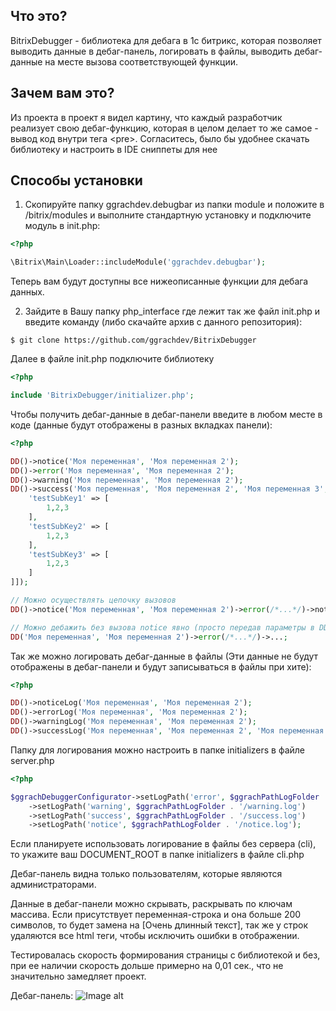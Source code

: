 Что это?
--------------------------  

BitrixDebugger - библиотека для дебага в 1с битрикс, которая позволяет выводить данные в дебаг-панель, логировать в файлы, выводить дебаг-данные на месте вызова соответствующей функции.

Зачем вам это?
--------------------------  

Из проекта в проект я видел картину, что каждый разработчик реализует свою дебаг-функцию, которая в целом делает то же самое - вывод код внутри тега \<pre\>. Согласитесь, было бы удобнее скачать библиотеку и настроить в IDE сниппеты для нее

Способы установки
--------------------------  
1) Скопируйте папку ggrachdev.debugbar из папки module и положите в /bitrix/modules и выполните стандартную установку и подключите модуль в init.php:
```php
<?php

\Bitrix\Main\Loader::includeModule('ggrachdev.debugbar');
```
Теперь вам будут доступны все нижеописанные функции для дебага данных.

2) Зайдите в Вашу папку php_interface где лежит так же файл init.php и введите команду (либо скачайте архив с данного репозитория):

```console
$ git clone https://github.com/ggrachdev/BitrixDebugger
```
Далее в файле init.php подключите библиотеку
```php
<?php

include 'BitrixDebugger/initializer.php';
```

Чтобы получить дебаг-данные в дебаг-панели введите в любом месте в коде (данные будут отображены в разных вкладках панели):
```php
<?php

DD()->notice('Моя переменная', 'Моя переменная 2');
DD()->error('Моя переменная', 'Моя переменная 2');
DD()->warning('Моя переменная', 'Моя переменная 2');
DD()->success('Моя переменная', 'Моя переменная 2', 'Моя переменная 3', ['test' => [
    'testSubKey1' => [
        1,2,3
    ],
    'testSubKey2' => [
        1,2,3
    ],
    'testSubKey3' => [
        1,2,3
    ]
]]);

// Можно осуществлять цепочку вызовов
DD()->notice('Моя переменная', 'Моя переменная 2')->error(/*...*/)->notice(/*...*/)->...;

// Можно дебажить без вызова notice явно (просто передав параметры в DD() - идентично notice):
DD('Моя переменная', 'Моя переменная 2')->error(/*...*/)->...;
```

Так же можно логировать дебаг-данные в файлы (Эти данные не будут отображены в дебаг-панели и будут записываться в файлы при хите):
```php
<?php

DD()->noticeLog('Моя переменная', 'Моя переменная 2');
DD()->errorLog('Моя переменная', 'Моя переменная 2');
DD()->warningLog('Моя переменная', 'Моя переменная 2');
DD()->successLog('Моя переменная', 'Моя переменная 2', 'Моя переменная 3');
```

Папку для логирования можно настроить в папке initializers в файле server.php
```php
<?php

$ggrachDebuggerConfigurator->setLogPath('error', $ggrachPathLogFolder . '/error.log')
    ->setLogPath('warning', $ggrachPathLogFolder . '/warning.log')
    ->setLogPath('success', $ggrachPathLogFolder . '/success.log')
    ->setLogPath('notice', $ggrachPathLogFolder . '/notice.log');
```

Если планируете использовать логирование в файлы без сервера (cli), то укажите ваш DOCUMENT_ROOT в папке initializers в файле cli.php

Дебаг-панель видна только пользователям, которые являются администраторами.

Данные в дебаг-панели можно скрывать, раскрывать по ключам массива. Если присутствует переменная-строка и она больше 200 символов, то будет замена на [Очень длинный текст], так же у строк удаляются все html теги, чтобы исключить ошибки в отображении.

Тестировалась скорость формирования страницы с библиотекой и без, при ее наличии скорость дольше примерно на 0,01 сек., что не значительно замедляет проект.

Дебаг-панель:
![Image alt](https://github.com/ggrachdev/BitrixDebugger/raw/master/assets/images/git/example_for_git.png)

